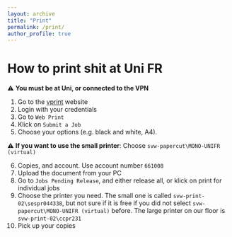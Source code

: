 ```yaml
---
layout: archive
title: "Print"
permalink: /print/
author_profile: true
---
```


# How to print shit at Uni FR

:warning: **You must be at Uni, or connected to the VPN**

1. Go to the [vprint](http://vprint.unifr.ch) website
2. Login with your credentials
3. Go to `Web Print`
4. Klick on `Submit a Job`
5. Choose your options (e.g. black and white, A4).

:warning: **If you want to use the small printer**: Choose `svw-papercut\MONO-UNIFR (virtual)`

6. Copies, and account. Use account number `661008`
7. Upload the document from your PC
8. Go to `Jobs Pending Release`, and either release all, or klick on print for individual jobs 
9. Choose the printer you need. The small one is called `svw-print-02\sespr044338`, but not sure if it is free if you did not select `svw-papercut\MONO-UNIFR (virtual)` before. The large printer on our floor is `svw-print-02\ccpr231`
10. Pick up your copies

